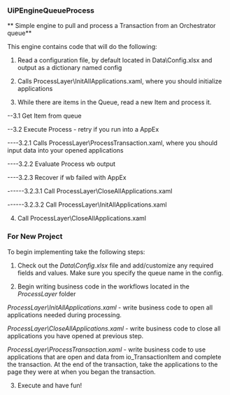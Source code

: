 ### UiPEngineQueueProcess ###
** Simple engine to pull and process a Transaction from an Orchestrator queue**

This engine contains code that will do the following:
1. Read a configuration file, by default located in Data\Config.xlsx and output as a dictionary named config

2. Calls ProcessLayer\InitAllApplications.xaml, where you should initialize applications

3. While there are items in the Queue, read a new Item and process it.

--3.1 Get Item from queue

--3.2 Execute Process - retry if you run into a AppEx

----3.2.1 Calls ProcessLayer\ProcessTransaction.xaml, where you should input data into your opened applications

----3.2.2 Evaluate Process wb output

----3.2.3 Recover if wb failed with AppEx

------3.2.3.1 Call ProcessLayer\CloseAllApplications.xaml

------3.2.3.2 Call ProcessLayer\InitAllApplications.xaml

4. Call ProcessLayer\CloseAllApplications.xaml

### For New Project ###
To begin implementing take the following steps:

1. Check out the *Data\Config.xlsx* file and add/customize any required fields and values. Make sure you specify the queue name in the config.

2. Begin writing business code in the workflows located in the *ProcessLayer* folder

*ProcessLayer\InitAllApplications.xaml* - write business code to open all applications needed during processing.

*ProcessLayer\CloseAllApplications.xaml* - write business code to close all applications you have opened at previous step.

*ProcessLayer\ProcessTransaction.xaml* - write business code to use applications that are open and data from io_TransactionItem and complete the transaction. At the end of the transaction, take the applications to the page they were at when you began the transaction. 

3. Execute and have fun! 

